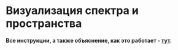 # Визуализация спектра и пространства
**Все инструкции, а также объяснение, как это работает - [тут](https://tabun.everypony.ru/blog/184295.html).**
